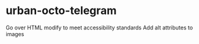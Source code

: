 # urban-octo-telegram
Go over HTML modify to meet accessibility standards
Add alt attributes to images
